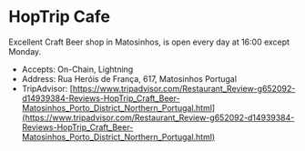# HopTrip Cafe
Excellent Craft Beer shop in Matosinhos, is open every day at 16:00 except Monday.

* Accepts: On-Chain, Lightning
* Address:  Rua Heróis de França, 617, Matosinhos Portugal
* TripAdvisor: [https://www.tripadvisor.com/Restaurant_Review-g652092-d14939384-Reviews-HopTrip_Craft_Beer-Matosinhos_Porto_District_Northern_Portugal.html](https://www.tripadvisor.com/Restaurant_Review-g652092-d14939384-Reviews-HopTrip_Craft_Beer-Matosinhos_Porto_District_Northern_Portugal.html)
